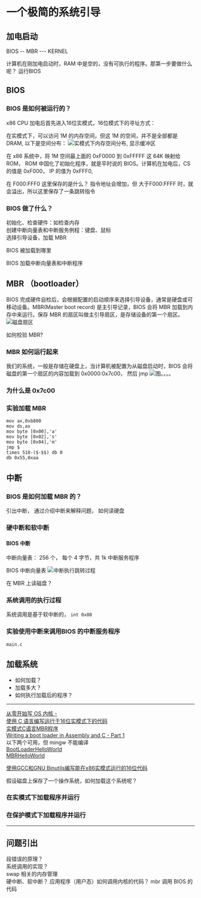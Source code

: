 
# 一个极简的系统引导

## 加电启动

BIOS -- MBR --- KERNEL

计算机在刚加电启动时，RAM 中是空的，没有可执行的程序。那第一步要做什么呢？
运行BIOS

## BIOS
### BIOS 是如何被运行的？
x86 CPU 加电后首先进入16位实模式，16位模式下的寻址方式：

在实模式下，可以访问 1M 的内存空间，但这 1M 的空间，并不是全部都是 DRAM, 以下是空间分布：
![实模式下内存空间分布, 显示缓冲区]()

在 x86 系统中，将 1M 空间最上面的 0xF0000 到 0xFFFFF 这 64K 映射给 ROM， ROM 中固化了初始化程序，就是平时说的 BIOS。计算机在加电后，CS 的值是 0xF000， IP 的值为 0xFFF0, 

在 F000:FFF0 这里保存的是什么？
指令地址会增加，但 大于F000:FFFF 时，就会溢出，所以这里保存了一条跳转指令

### BIOS 做了什么？
初始化、检查硬件：如检查内存  
创建中断向量表和中断服务例程：键盘、鼠标  
选择引导设备，加载 MBR


BIOS 被加载到哪里  


BIOS 加载中断向量表和中断程序

## MBR （bootloader）
BIOS 完成硬件自检后，会根据配置的启动顺序来选择引导设备，通常是硬盘或可移动设备。MBR(Master boot record) 是主引导记录，BIOS 会将 MBR 加载到内存中来运行。保存 MBR 的扇区叫做主引导扇区，是存储设备的第一个扇区。
![磁盘扇区]()

如何校验 MBR?  

### MBR 如何运行起来

我们的系统，一般是存储在硬盘上，当计算机被配置为从磁盘启动时，BIOS 会将磁盘的第一个扇区的内容加载到 0x0000:0x7c00， 然后 jmp
![图。。。。]()


### 为什么是 0x7c00



### 实验加载 MBR
```
mov ax,0xb800
mov ds,ax
mov byte [0x00],'a'
mov byte [0x02],'s'
mov byte [0x04],'m'
jmp $
times 510-($-$$) db 0
db 0x55,0xaa
```

## 中断
### BIOS 是如何加载 MBR 的？
引出中断， 通过介绍中断来解释问题， 如何读硬盘


### 硬中断和软中断


#### BIOS 中断
中断向量表： 256 个， 每个 4 字节，共 1k
中断服务程序

BIOS 中断向量表
![中断执行跳转过程]()


在 MBR 上读磁盘？ 



### 系统调用的执行过程
系统调用是基于软中断的， `int 0x80`  

### 实验使用中断来调用BIOS 的中断服务程序
```
main.c
```

## 加载系统

* 如何加载？
* 加载多大？
* 如何执行加载后的程序？


---

[从零开始写 OS 内核 -](https://segmentfault.com/a/1190000040131294)  
[使用 C 语言编写运行于16位实模式下的代码](https://kviccn.github.io/posts/%E4%BD%BF%E7%94%A8c%E8%AF%AD%E8%A8%80%E7%BC%96%E5%86%99%E8%BF%90%E8%A1%8C%E4%BA%8E16%E4%BD%8D%E5%AE%9E%E6%A8%A1%E5%BC%8F%E4%B8%8B%E7%9A%84%E4%BB%A3%E7%A0%81.html)   
[实模式C语言MBR程序](https://i-m.dev/posts/20180124-234628.html)  
[Writing a boot loader in Assembly and C - Part 1](https://www.codeproject.com/articles/664165/writing-a-boot-loader-in-assembly-and-c-part)  
以下两个可用，但 mingw 不能编译  
[BootLoaderHelloWorld](https://github.com/darkautism/BootloaderHelloWorld)  
[MBRHelloWorld](https://github.com/darkautism/MBRHelloWorld)


[使用GCC和GNU Binutils编写能在x86实模式运行的16位代码](https://linux.cn/article-3873-1.html)  


假设磁盘上保存了一个操作系统，如何加载这个系统呢？
### 在实模式下加载程序并运行


### 在保护模式下加载程序并运行







---
## 问题引出
段错误的原理？  
系统调用的实现？  
swap 相关的内存管理  
硬中断、软中断？
应用程序（用户态）如何调用内核的代码？ 
mbr 调用 BIOS 的代码